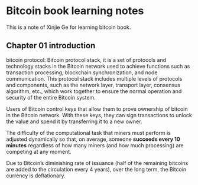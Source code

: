# Bitcoin book learning notes

This is a note of Xinjie Ge for learning bitcoin book.

## Chapter 01 introduction

bitcoin protocol: Bitcoin protocol stack, it is a set of protocols and technology stacks in the Bitcoin network used to achieve functions such as transaction processing, blockchain synchronization, and node communication. This protocol stack includes multiple levels of protocols and components, such as the network layer, transport layer, consensus algorithm, etc., which work together to ensure the normal operation and security of the entire Bitcoin system.

Users of Bitcoin control keys that allow them to prove ownership of bitcoin in the Bitcoin network. With these keys, they can sign transactions to unlock the value and spend it by transferring it to a new owner.

The difficulty of the computational task that miners must perform is adjusted dynamically so that, on average, someone **succeeds every 10 minutes** regardless of how many miners (and how much processing) are competing at any moment.

Due to Bitcoin’s diminishing rate of issuance (half of the remaining bitcoins are added to the circulation every 4 years), over the long term, the Bitcoin currency is deflationary.
